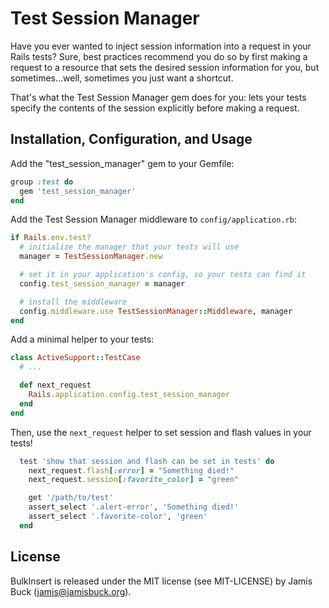 # Test Session Manager

Have you ever wanted to inject session information into a request in your Rails tests? Sure, best practices recommend you do so by first making a request to a resource that sets the desired session information for you, but sometimes...well, sometimes you just want a shortcut.

That's what the Test Session Manager gem does for you: lets your tests specify the contents of the session explicitly before making a request.


## Installation, Configuration, and Usage

Add the "test_session_manager" gem to your Gemfile:

```ruby
group :test do
  gem 'test_session_manager'
end
```

Add the Test Session Manager middleware to `config/application.rb`:

```ruby
if Rails.env.test?
  # initialize the manager that your tests will use
  manager = TestSessionManager.new

  # set it in your application's config, so your tests can find it
  config.test_session_manager = manager

  # install the middleware
  config.middleware.use TestSessionManager::Middleware, manager
end
```

Add a minimal helper to your tests:

```ruby
class ActiveSupport::TestCase
  # ...

  def next_request
    Rails.application.config.test_session_manager
  end
end
```

Then, use the `next_request` helper to set session and flash values in your tests!

```ruby
  test 'show that session and flash can be set in tests' do
    next_request.flash[:error] = "Something died!"
    next_request.session[:favorite_color] = "green"

    get '/path/to/test'
    assert_select '.alert-error', 'Something died!'
    assert_select '.favorite-color', 'green'
  end
```

## License

BulkInsert is released under the MIT license (see MIT-LICENSE) by
Jamis Buck (jamis@jamisbuck.org).
